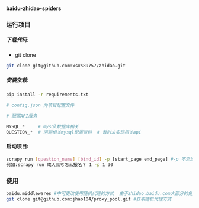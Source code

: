 #### baidu-zhidao-spiders
### 运行项目

##### 下载代码:

* git clone

```bash
git clone git@github.com:xsxs89757/zhidao.git
```

##### 安装依赖:

```bash
pip install -r requirements.txt
```

```python
# config.json 为项目配置文件

# 配置API服务

MYSQL_*     # mysql数据库相关
QUESTION_*  # 问题相关mysql配置资料  # 暂时未实现相关api
```

#### 启动项目:

```bash    
scrapy run [question_name] [bind_id] -p [start_page end_page] #-p 不添加的情况下 将会只抓去第一页的第一条搜索结果内的评论
例如:scrapy run 成人高考怎么报名？ 1 -p 1 30 
```   

### 使用
```bash
baidu.middlewares #中可更改使用随机代理的方式  由于zhidao.baidu.com大部分的免费代理都被黑名单了，如果需要使用请购买收费分代理ip进行对接
git clone git@github.com:jhao104/proxy_pool.git #获取随机代理方式
```
